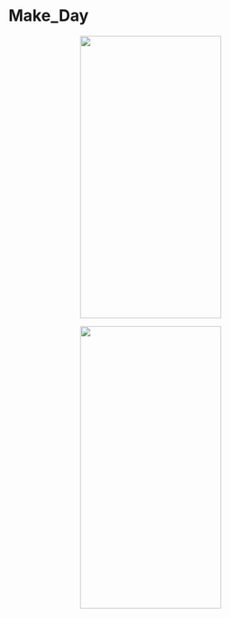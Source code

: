 # Make_Day
<p align="center">
  <img src="https://user-images.githubusercontent.com/118614364/227756940-0cc4b409-0c21-466b-89c8-d113e6e66630.png" width="250" height = "500" >
</p>

<p align="center">
  <img src="https://user-images.githubusercontent.com/118614364/227756940-0cc4b409-0c21-466b-89c8-d113e6e66630.png" width="250" height = "500" >
</p>
